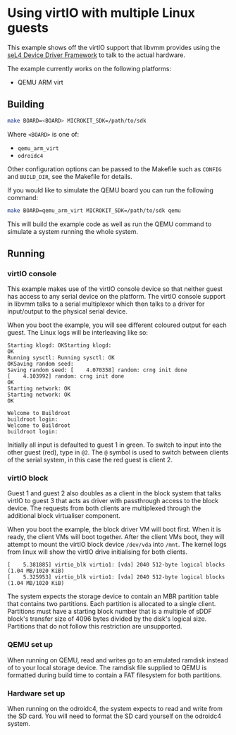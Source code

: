 # Using virtIO with multiple Linux guests

This example shows off the virtIO support that libvmm provides using the
[seL4 Device Driver Framework](https://github.com/au-ts/sddf) to talk to the
actual hardware.

The example currently works on the following platforms:
* QEMU ARM virt

## Building

```sh
make BOARD=<BOARD> MICROKIT_SDK=/path/to/sdk
```

Where `<BOARD>` is one of:
* `qemu_arm_virt`
* `odroidc4`

Other configuration options can be passed to the Makefile such as `CONFIG`
and `BUILD_DIR`, see the Makefile for details.

If you would like to simulate the QEMU board you can run the following command:
```sh
make BOARD=qemu_arm_virt MICROKIT_SDK=/path/to/sdk qemu
```

This will build the example code as well as run the QEMU command to simulate a
system running the whole system.

## Running

### virtIO console

This example makes use of the virtIO console device so that neither guest has access
to any serial device on the platform. The virtIO console support in libvmm talks to
a serial multiplexor which then talks to a driver for input/output to the physical
serial device.

When you boot the example, you will see different coloured output for each guest. The Linux logs will be interleaving like so:
```
Starting klogd: OKStarting klogd: 
OK
Running sysctl: Running sysctl: OK
OKSaving random seed: 
Saving random seed: [    4.070358] random: crng init done
[    4.103992] random: crng init done
OK
Starting network: OK
Starting network: OK
OK

Welcome to Buildroot
buildroot login: 
Welcome to Buildroot
buildroot login:
```

Initially all input is defaulted
to guest 1 in green. To switch to input into the other guest (red), type in `@2`.
The `@` symbol is used to switch between clients of the serial system, in this case the red guest is client 2.

### virtIO block

Guest 1 and guest 2 also doubles as a client in the block system that talks virtIO to guest 3 that acts as driver with passthrough access to the block device. The requests from both clients are multiplexed through the additional block virtualiser component.

When you boot the example, the block driver VM will boot first. When it is ready, the client VMs will boot together. After the client VMs boot, they will attempt to mount the virtIO block device `/dev/vda` into `/mnt`. The kernel logs from linux will show the virtIO drive initialising for both clients.
```
[    5.381885] virtio_blk virtio1: [vda] 2040 512-byte logical blocks (1.04 MB/1020 KiB)
[    5.325953] virtio_blk virtio1: [vda] 2040 512-byte logical blocks (1.04 MB/1020 KiB)
```

The system expects the storage device to contain an MBR partition table that contains two partitions. Each partition is allocated to a single client. Partitions must have a starting block number that is a multiple of sDDF block's transfer size of 4096 bytes divided by the disk's logical size. Partitions that do not follow this restriction are unsupported.

### QEMU set up
When running on QEMU, read and writes go to an emulated ramdisk instead of to your local storage device. The ramdisk file supplied to QEMU is formatted during build time to contain a FAT filesystem for both partitions.

### Hardware set up
When running on the odroidc4, the system expects to read and write from the SD card. You will need to format the SD card yourself on the odroidc4 system.


